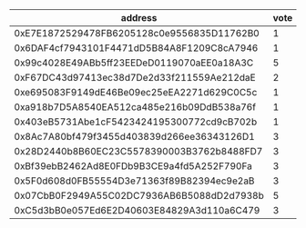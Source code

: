 address|vote|timestamp|signature
---|---|---|---
0xE7E1872529478FB6205128c0e9556835D11762B0|1|1609851404|0x3498d37d7f744807ecc7fc29ac381f3340446a78f6676ba20d70bc5356e6f2f122e9f76f1c7d2447087d65122fd5de76945b41e276b8ecc49e38786cdddcc9971c
0x6DAF4cf7943101F4471dD5B84A8F1209C8cA7946|1|1609851432|0x6305788b84cc751abe464ce29ea3ebd35c678a7fe5f22073fde689d3ff67c3da5707cd6927ca26aa584c02b18cabebf14cff0848f63d0daf6b8ebb4c9283f2b21b
0x99c4028E49ABb5ff23EEDeD0119070aEE0a18A3C|5|1609854374|0xbbc6b73914b61e56db4024386e7304712bf170a6b623c7df3a811f71a01f82324566d22189b02688b5c28e5b4cb06191524bec038d7b8d9b79974a7f036efca91b
0xF67DC43d97413ec38d7De2d33f211559Ae212daE|2|1609861067|0xa75b496891b251327c7c1824b0f8afa7fe68a6aad93257f64c869727944eede52f2a0c10e17e2e3f1d96557d7d3d7a531a3c4f6a4043b2928de5d3fa3c40ea681c
0xe695083F9149dE46Be09ec25eEA2271d629C0C5c|1|1609861626|0x5a3019ba3c979db3bc721a528c1f355e98958601f2925157811499c7777ecb8224c05c9d6621c0cf989f4e0b92bf9ce6145ea47c12fa966e9b5def9bd8f3cf551b
0xa918b7D5A8540EA512ca485e216b09DdB538a76f|1|1609871479|0x1ae7747b4e8271876c41493fe223e0ee9969b1b817b04a206ab3e4d6f83a16312a459143f359c4fa1364c0f2f917ef6ef6bf7e91fd6132c79c5307da93ed52ae1c
0x403eB5731Abe1cF5423424195300772cd9cB702b|1|1609872019|0xe786df7563d8fac658371bb4df956c6c01c8c8263e6bc67f6ddaedbaa6212718404af3210e3e5ed956566aac6a2fb658029c30f3c4f21553d30177af4d844cfe1b
0x8Ac7A80bf479f3455d403839d266ee36343126D1|3|1609872428|0xc60c996148606cbd120ebbc67a04a6bdfcd9b9fb4ae642487cdb1383befbda987fc6356f5ea88e99aa9e879c567361bcd4f885e878d0409b02f83e0ed48da3ac1c
0x28D2440b8B60EC23C5578390003B3762b8488FD7|3|1609872604|0x180f5f79e97ba3e6dc7f52bbccb3ac284f72357b0285b6d62605e9929a12df935991a2ef5ed032548a1887c2c474a3af5935cc24956f295e53c9bf9c2e1ac6811b
0xBf39ebB2462Ad8E0FDb9B3CE9a4fd5A252F790Fa|3|1609877183|0xd072e4232528bcd05c2ff88240cfa513b593791dbb90f2dd266e445791025be40adf2e942ea99d482515610797f02ec0ed803fd0fdb4ca11478897c1224ac3091b
0x5F0d608d0FB55554D3e71363f89B82394ec9e2aB|3|1609878230|0x454caca0c05063366a1ed7c35f88ff14c9236ced0b802b72fe02b3366815e7e00e332e564bb9453061daee1829fc34b370593b927dfb228bc78eba893288d4d11b
0x07CbB0F2949A55C02DC7936AB6B5088dD2d7938b|5|1609896983|0x71f47a37ba1eb41bf321d8be8bcbd0770050930beb4dfdddd790c24f10fb729661ca820e289a77f3d3e6eeee862a4670e4a841aa3433d25fd8f75731e64a8d441c
0xC5d3bB0e057Ed6E2D40603E84829A3d110a6C479|3|1609903409|0x679832de44c967912cffde5f8535a0555bc0df13db4b1a6793b6c79213098a253d067a01c12b5471b7dcda98a6b8751c4208944934221ee74f8eb15fb8d33c241b